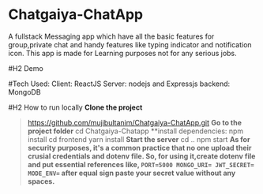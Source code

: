 # Chatgaiya-ChatApp
A fullstack Messaging app which have all the basic features for group,private chat and handy features like typing indicator and notification icon.
This app is made for Learning purposes not for any serious jobs.

#H2 Demo

#Tech Used:
Client: ReactJS 
Server: nodejs and Expressjs
backend: MongoDB

#H2 How to run locally
**Clone the project**
> https://github.com/mujibultanim/Chatgaiya-ChatApp.git
**Go to the project folder**
>cd Chatgaiya-Chatapp
**install dependencies:
>npm install
>cd frontend
>yarn install
**Start the server**
>cd ..
>npm start
**As for security purposes, it's a common practice that no one upload their crusial credentials and dotenv file.
So, for using it,create dotenv file and put essential references like,
`
  PORT=5000
  MONGO_URI=
  JWT_SECRET=
  MODE_ENV=
`
  after equal sign paste your secret value without any spaces.**
  
